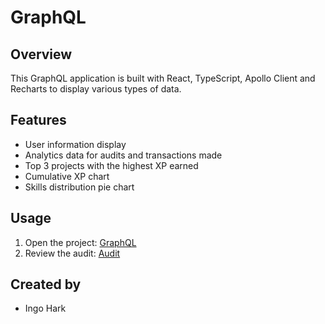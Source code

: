 # GraphQL

## Overview

This GraphQL application is built with React, TypeScript, Apollo Client and Recharts to display various types of data.

## Features

- User information display
- Analytics data for audits and transactions made
- Top 3 projects with the highest XP earned
- Cumulative XP chart
- Skills distribution pie chart

## Usage

1. Open the project:  [GraphQL](https://flamingolo.github.io/graphql/)
2. Review the audit: [Audit](https://github.com/01-edu/public/tree/master/subjects/graphql/audit)

## Created by

- Ingo Hark